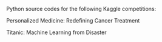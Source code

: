 Python source codes for the following Kaggle competitions:

Personalized Medicine: Redefining Cancer Treatment

Titanic: Machine Learning from Disaster
